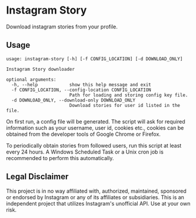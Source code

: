 # Instagram Story

Download instagram stories from your profile.

## Usage

```text
usage: instagram-story [-h] [-f CONFIG_LOCATION] [-d DOWNLOAD_ONLY]

Instagram Story downloader

optional arguments:
  -h, --help            show this help message and exit
  -f CONFIG_LOCATION, --config-location CONFIG_LOCATION
                        Path for loading and storing config key file.
  -d DOWNLOAD_ONLY, --download-only DOWNLOAD_ONLY
                        Download stories for user id listed in the file.
```

On first run, a config file will be generated. The script will ask for required information such as your username, user id, cookies etc., cookies can be obtained from the developer tools of Google Chrome or Firefox.

To periodically obtain stories from followed users, run this script at least every 24 hours. A Windows Scheduled Task or a Unix cron job is recommended to perform this automatically.

## Legal Disclaimer

This project is in no way affiliated with, authorized, maintained, sponsored or endorsed by Instagram or any of its affiliates or subsidiaries. This is an independent project that utilizes Instagram's unofficial API. Use at your own risk.
